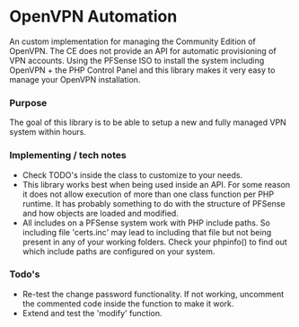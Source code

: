 # OpenVPN Automation
An custom implementation for managing the Community Edition of OpenVPN. The CE does
not provide an API for automatic provisioning of VPN accounts. Using the PFSense ISO
to install the system including OpenVPN + the PHP Control Panel and this library
makes it very easy to manage your OpenVPN installation.


### Purpose
The goal of this library is to be able to setup a new and fully managed VPN system within hours. 


### Implementing / tech notes
* Check TODO's inside the class to customize to your needs.
* This library works best when being used inside an API. For some reason it does not allow
execution of more than one class function per PHP runtime. It has probably something to do
with the structure of PFSense and how objects are loaded and modified.
* All includes on a PFSense system work with PHP include paths. So including file 'certs.inc' may
lead to including that file but not being present in any of your working folders. Check your
phpinfo() to find out which include paths are configured on your system. 


### Todo's
* Re-test the change password functionality. If not working, uncomment the commented code inside the function to make it work.
* Extend and test the 'modify' function.